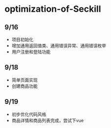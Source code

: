 # optimization-of-Seckill
## 9/16
- 项目初始化
- 增加通用返回值类、通用错误异常、通用错误枚举
- 用户注册和登陆功能

## 9/18
- 简单页面实现
- 创建商品功能

## 9/19
- 初步优化代码风格
- 商品详情和商品列表完成，尝试下vue